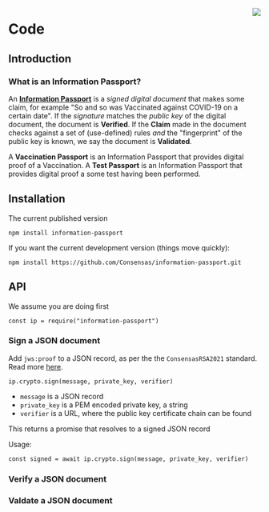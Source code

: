 <a href="https://github.com/Consensas/information-passport/tree/main/docs"><img src="https://consensas-aws.s3.amazonaws.com/icons/passports-github.png" align="right" /></a>

# Code

## Introduction
### What is an Information Passport?
An **[Information Passport](https://github.com/Consensas/information-passport/tree/main/docs#information-passport)** 
is a _signed digital document_ that makes some claim,
for example "So and so was Vaccinated against COVID-19 on a certain date".
If the _signature_ matches the _public key_ of the digital document, the
document is **Verified**.
If the **Claim** made in the document checks against a set of (use-defined) rules
_and_ the "fingerprint" of the public key is known, we say the document is
**Validated**.

A **Vaccination Passport** is an Information Passport that 
provides digital proof of a Vaccination.
A **Test Passport** is an Information Passport that provides
digital proof a some test having been performed.


## Installation

The current published version

    npm install information-passport

If you want the current development version 
(things move quickly):

    npm install https://github.com/Consensas/information-passport.git

## API

We assume you are doing first

    const ip = require("information-passport")

### Sign a JSON document

Add `jws:proof` to a JSON record, as per the 
the `ConsensasRSA2021` standard.
Read more [here](QCompacted.md).

    ip.crypto.sign(message, private_key, verifier)

* `message` is a JSON record
* `private_key` is a PEM encoded private key, a string
* `verifier` is a URL, where the public key certificate chain can be found

This returns a promise that resolves to a signed JSON record

Usage:

    const signed = await ip.crypto.sign(message, private_key, verifier)

### Verify a JSON document

### Valdate a JSON document

